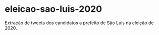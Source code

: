 # eleicao-sao-luis-2020
Extração de tweets dos candidatos a prefeito de São Luís na eleição de 2020. 
